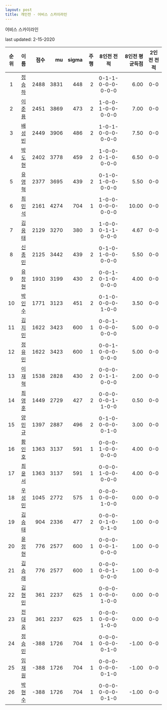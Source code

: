 ```yaml
---
layout: post
title: 개인전 - 어비스 스카이라인
---
```


어비스 스카이라인

last updated: 2-15-2020

| 순위 | 이름 | 점수 | mu | sigma | 주행 | 8인전 전적 | 8인전 평균득점 | 2인전 전적 |
|:---:|:---:|---:|---:|---:|---:|:---:|---:|:---:|
| 1 | [정승하](../jeongseungha) | 2488 | 3831 | 448 | 2 | 0-1-1-0-0-0-0-0-0 | 6.00 | 0-0 |
| 2 | [이준용](../ijunyong) | 2451 | 3869 | 473 | 2 | 1-0-0-1-0-0-0-0-0 | 7.00 | 0-0 |
| 3 | [배성빈](../baeseongbin) | 2449 | 3906 | 486 | 2 | 1-0-1-0-0-0-0-0-0 | 7.50 | 0-0 |
| 4 | [박도현](../bakdohyeon) | 2402 | 3778 | 459 | 2 | 1-0-0-0-1-0-0-0-0 | 6.50 | 0-0 |
| 5 | [유영혁](../yuyeonghyeok) | 2377 | 3695 | 439 | 2 | 0-1-0-1-0-0-0-0-0 | 5.50 | 0-0 |
| 6 | [최민석](../choiminseok) | 2161 | 4274 | 704 | 1 | 1-0-0-0-0-0-0-0-0 | 10.00 | 0-0 |
| 7 | [김응태](../gimeungtae) | 2129 | 3270 | 380 | 3 | 1-0-0-0-1-1-0-0-0 | 4.67 | 0-0 |
| 8 | [신종민](../shinjongmin) | 2125 | 3442 | 439 | 2 | 0-1-0-1-0-0-0-0-0 | 5.50 | 0-0 |
| 9 | [유창현](../yuchanghyeon) | 1910 | 3199 | 430 | 2 | 0-0-1-0-1-0-0-0-0 | 4.00 | 0-0 |
| 10 | [박인수](../bakinsu) | 1771 | 3123 | 451 | 2 | 0-1-0-0-0-0-1-0-0 | 3.50 | 0-0 |
| 11 | [김지민](../gimjimin) | 1622 | 3423 | 600 | 1 | 0-0-1-0-0-0-0-0-0 | 5.00 | 0-0 |
| 12 | [정유민](../jeongyumin) | 1622 | 3423 | 600 | 1 | 0-0-1-0-0-0-0-0-0 | 5.00 | 0-0 |
| 13 | [이재혁](../ijaehyeok) | 1538 | 2828 | 430 | 2 | 0-0-0-0-1-1-0-0-0 | 2.00 | 0-0 |
| 14 | [최영훈](../choiyeonghun) | 1449 | 2729 | 427 | 2 | 0-0-0-0-0-1-1-0-0 | 0.50 | 0-0 |
| 15 | [양민규](../yangmingyu) | 1397 | 2887 | 496 | 2 | 0-1-0-0-0-0-0-1-0 | 3.00 | 0-0 |
| 16 | [황인호](../hwanginho) | 1363 | 3137 | 591 | 1 | 0-0-0-1-0-0-0-0-0 | 4.00 | 0-0 |
| 17 | [최윤서](../choiyunseo) | 1363 | 3137 | 591 | 1 | 0-0-0-1-0-0-0-0-0 | 4.00 | 0-0 |
| 18 | [우성민](../useongmin) | 1045 | 2772 | 575 | 1 | 0-0-0-0-0-0-1-0-0 | 0.00 | 0-0 |
| 19 | [김승태](../gimseungtae) | 904 | 2336 | 477 | 2 | 0-0-0-0-1-0-0-1-0 | 1.00 | 0-0 |
| 20 | [윤정현](../yunjeonghyeon) | 776 | 2577 | 600 | 1 | 0-0-0-0-0-1-0-0-0 | 1.00 | 0-0 |
| 21 | [김승래](../gimseungrae) | 776 | 2577 | 600 | 1 | 0-0-0-0-0-1-0-0-0 | 1.00 | 0-0 |
| 22 | [김현민](../gimhyunmin) | 361 | 2237 | 625 | 1 | 0-0-0-0-0-0-1-0-0 | 0.00 | 0-0 |
| 23 | [전대웅](../jeondaewoong) | 361 | 2237 | 625 | 1 | 0-0-0-0-0-0-1-0-0 | 0.00 | 0-0 |
| 24 | [정승민](../jeongseungmin) | -388 | 1726 | 704 | 1 | 0-0-0-0-0-0-0-1-0 | -1.00 | 0-0 |
| 25 | [임재원](../imjaewon) | -388 | 1726 | 704 | 1 | 0-0-0-0-0-0-0-1-0 | -1.00 | 0-0 |
| 26 | [박현수](../bakhyeonsu) | -388 | 1726 | 704 | 1 | 0-0-0-0-0-0-0-1-0 | -1.00 | 0-0 |
